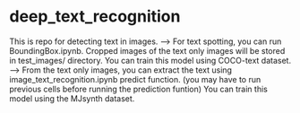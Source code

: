 # deep_text_recognition
This is repo for detecting text in images.
--> For text spotting, you can run BoundingBox.ipynb. 
    Cropped images of the text only images will be stored in test_images/ directory.
    You can train this model using COCO-text dataset.
--> From the text only images, you can extract the text using image_text_recognition.ipynb predict function. (you may have to run previous cells before running the prediction funtion)
    You can train this model using the MJsynth dataset.

